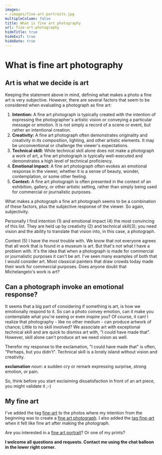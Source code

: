 ```yaml
---
images:
- /images/fine-art-portraits.jpg
multipleColumn: false
title: What is fine art photography
url: fine-art-photography
hideTitle: true
hideExif: true
hideDate: true
---
```

# What is fine art photography

## Art is what we decide is art
Keeping the statement above in mind, defining what makes a photo a fine art is very subjective. However, there are several factors that seem to be considered when evaluating a photograph as fine art:

1. **Intention:** A fine art photograph is typically created with the intention of expressing the photographer's artistic vision or conveying a particular message or emotion. It is not simply a record of a scene or event, but rather an intentional creation.
2. **Creativity:** A fine art photograph often demonstrates originality and creativity in its composition, lighting, and other artistic elements. It may be unconventional or challenge the viewer's expectations.
3. **Technical skill:** While technical skill alone does not make a photograph a work of art, a fine art photograph is typically well-executed and demonstrates a high level of technical proficiency.
4. **Emotional impact:** A fine art photograph often evokes an emotional response in the viewer, whether it is a sense of beauty, wonder, contemplation, or some other feeling.
5. **Context:** A fine art photograph is often presented in the context of an exhibition, gallery, or other artistic setting, rather than simply being used for commercial or journalistic purposes.

What makes a photograph a fine art photograph seems to be a combination of these factors, plus the subjective response of the viewer. So again, subjectivity.

Personally I find intention (1) and emotional impact (4) the most convincing of this list. They are held up by creativity (2) and technical skill(3); you need vision and the ability to translate that vision into, in this case, a photograph.

Context (5) I have the most trouble with. We know that not everyone agrees that all work that is found in a museum is art. But that's not what I have a problem with. It's the idea that when a photograph is made for commercial or journalistic purposes it can't be art. I've seen many examples of both that I would consider art. Most classical painters that draw crowds today made their work for commercial purposes. Does anyone doubt that Michelangelo's work is art?

## Can a photograph invoke an emotional response?
It seems that a big part of considering if something is art, is how we emotionally respond to it. So can a photo convey emotion, can it make you contemplate what you're seeing or even inspire you? Of course, it can! I realize that photography - like no other medium - can produce artwork of chance; Little to no skill involved? We associate art with exceptional technical skill and are quick to dismiss art with, "I could have made that". However, skill alone can't produce art we need vision as well.

Therefor my response to the exclamation, "I could have made that" is often, "Perhaps, but you didn't". Technical skill is a lonely island without vision and creativity.

**exclamation** *noun*: a sudden cry or remark expressing surprise, strong emotion, or pain.

So, think before you start exclaiming dissatisfaction in front of an art piece, you might validate it ;-)

## My fine art
I've added the tag [fine-art](/tags/fine-art/) to the photos where my intention from the beginning was to create a [fine art photograph](/tags/fine-art/). I also added the [tag fine-art](/tags/fine-art/) when it felt like fine art after making the photograph.

Are you interested in a [fine art portrait](/tags/portrait/)? Or one of my prints?

**I welcome all questions and requests. Contact me using the chat balloon in the lower right corner.**


